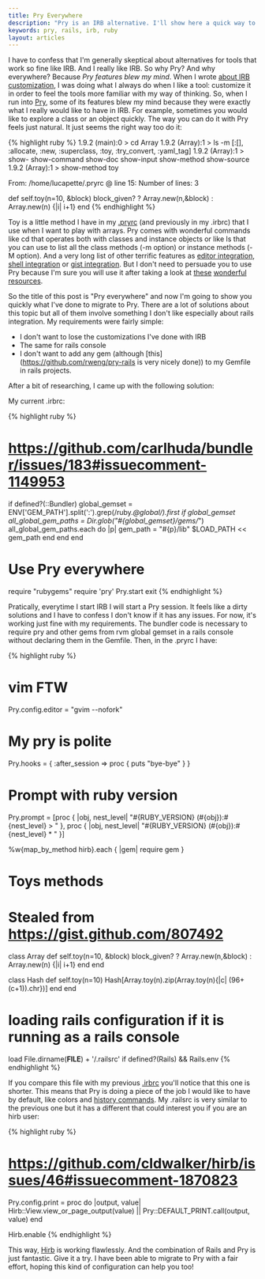 ```yaml
---
title: Pry Everywhere
description: "Pry is an IRB alternative. I'll show here a quick way to replace pry everywhere"
keywords: pry, rails, irb, ruby
layout: articles
---
```


I have to confess that I'm generally skeptical about alternatives for tools
that work so fine like IRB. And I really like IRB. So why Pry? And why
everywhere? Because *Pry features blew my mind*.  When I wrote [about IRB
customization](/why-you-should-spend-some-time-configuring-irb), I was
doing what I always do when I like a tool: customize it in order to feel the
tools more familiar with my way of thinking. So, when I run into
[Pry](http://pry.github.com/), some of its features blew my mind because they
were exactly what I really would like to have in IRB.  For example, sometimes
you would like to explore a class or an object quickly. The way you can do it
with Pry feels just natural. It just seems the right way too do it:

{% highlight ruby %}
1.9.2 (main):0 > cd Array
1.9.2 (Array):1 > ls -m
[:[], :allocate, :new, :superclass, :toy, :try_convert, :yaml_tag]
1.9.2 (Array):1 > show-
show-command  show-doc      show-input    show-method   show-source
1.9.2 (Array):1 > show-method toy

From: /home/lucapette/.pryrc @ line 15:
Number of lines: 3

def self.toy(n=10, &block)
  block_given? ? Array.new(n,&block) : Array.new(n) {|i| i+1}
end
{% endhighlight %}

Toy is a little method I have in my
[.pryrc](https://github.com/lucapette/dotfiles/blob/master/pryrc) (and
previously in my .irbrc) that I use when I want to play with arrays. Pry comes
with wonderful commands like cd that operates both with classes and instance
objects or like ls that you can use to list all the class methods (-m option)
or instance methods (-M option). And a very long list of other terrific
features as [editor
integration](https://github.com/pry/pry/wiki/Editor-integration), [shell
integration](https://github.com/pry/pry/wiki/Shell-Integration) or [gist
integration](http://rdoc.info/github/banister/pry/master/file/README.markdown#Gist_integration).
But I don't need to persuade you to use Pry because I'm sure you will use it
after taking a look at [these](https://github.com/pry/pry/wiki)
[wonderful](http://vimeo.com/26391171)
[resources](http://railscasts.com/episodes/280-pry-with-rails).

So the title of this post is "Pry everywhere" and now I'm going to show you
quickly what I've done to migrate to Pry. There are a lot of solutions about
this topic but all of them involve something I don't like especially about
rails integration. My requirements were fairly simple:

- I don't want to lose the customizations I've done with IRB
- The same for rails console
- I don't want to add any gem (although
  [this](https://github.com/rweng/pry-rails is very nicely done)) to my Gemfile
  in rails projects.

After a bit of researching, I came up with the following solution:

My current .irbrc:

{% highlight ruby %}
# https://github.com/carlhuda/bundler/issues/183#issuecomment-1149953
if defined?(::Bundler)
  global_gemset = ENV['GEM_PATH'].split(':').grep(/ruby.*@global/).first
  if global_gemset
    all_global_gem_paths = Dir.glob("#{global_gemset}/gems/*")
    all_global_gem_paths.each do |p|
      gem_path = "#{p}/lib"
      $LOAD_PATH << gem_path
    end
  end
end
# Use Pry everywhere
require "rubygems"
require 'pry'
Pry.start
exit
{% endhighlight %}

Pratically, everytime I start IRB I will start a Pry session. It feels like a
dirty solutions and I have to confess I don't know if it has any issues. For
now, it's working just fine with my requirements. The bundler code is
necessary to require pry and other gems from rvm global gemset in a rails
console without declaring them in the Gemfile. Then, in the .pryrc I have:

{% highlight ruby %}
# vim FTW
Pry.config.editor = "gvim --nofork"

# My pry is polite
Pry.hooks = { :after_session => proc { puts "bye-bye" } }

# Prompt with ruby version
Pry.prompt = [proc { |obj, nest_level| "#{RUBY_VERSION} (#{obj}):#{nest_level} > " }, proc { |obj, nest_level| "#{RUBY_VERSION} (#{obj}):#{nest_level} * " }]

%w{map_by_method hirb}.each { |gem| require gem }

# Toys methods
# Stealed from https://gist.github.com/807492
class Array
  def self.toy(n=10, &block)
    block_given? ? Array.new(n,&block) : Array.new(n) {|i| i+1}
  end
end

class Hash
  def self.toy(n=10)
    Hash[Array.toy(n).zip(Array.toy(n){|c| (96+(c+1)).chr})]
  end
end

# loading rails configuration if it is running as a rails console
load File.dirname(__FILE__) + '/.railsrc' if defined?(Rails) && Rails.env
{% endhighlight %}

If you compare this file with my previous
[.irbrc](https://github.com/lucapette/dotfiles/blob/80eade149f8d6b93b5446efd03606690b4e74ca6/irbrc)
you'll notice that this one is shorter. This means that Pry is doing a piece
of the job I would like to have by default, like colors and [history
commands](https://github.com/pry/pry/wiki/History). My .railsrc is very
similar to the previous one but it has a different that could interest you if
you are an hirb user:

{% highlight ruby %}
# https://github.com/cldwalker/hirb/issues/46#issuecomment-1870823
Pry.config.print = proc do |output, value|
  Hirb::View.view_or_page_output(value) || Pry::DEFAULT_PRINT.call(output, value)
end

Hirb.enable
{% endhighlight %}

This way, [Hirb](https://github.com/cldwalker/hirb) is working flawlessly.
And the combination of Rails and Pry is just fantastic. Give it a try. I have
been able to migrate to Pry with a fair effort, hoping this kind of
configuration can help you too!
